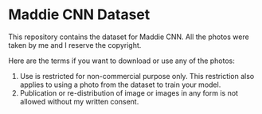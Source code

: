 # Maddie CNN Dataset
This repository contains the dataset for Maddie CNN.  All the photos were taken by me and I reserve the copyright.

Here are the terms if you want to download or use any of the photos:
1) Use is restricted for non-commercial purpose only.  This restriction also applies to using a photo from the dataset to train your model.
2) Publication or re-distribution of image or images in any form is not allowed without my written consent.
